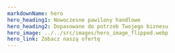 ```yaml
---
markdownName: hero
hero_heading1: Nowoczesne pawilony handlowe
hero_heading2: Dopasowane do potrzeb Twojego biznesu
hero_image: ../../src/images/hero_image_flipped.webp
hero_link: Zobacz naszą ofertę
---
```


